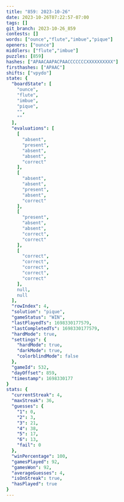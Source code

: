 ```yaml
---
title: "859: 2023-10-26"
date: 2023-10-26T07:22:57-07:00
tags: []
git_branch: 2023-10-26_859
contests: []
words: ["ounce","flute","imbue","pique"]
openers: ["ounce"]
middlers: ["flute","imbue"]
puzzles: [859]
hashes: ["APAACAAPACPAACCCCCCCXXXXXXXXXX"]
firsthashes: ["APAAC"]
shifts: ["vpydo"]
state: {
  "boardState": [
    "ounce",
    "flute",
    "imbue",
    "pique",
    "",
    ""
  ],
  "evaluations": [
    [
      "absent",
      "present",
      "absent",
      "absent",
      "correct"
    ],
    [
      "absent",
      "absent",
      "present",
      "absent",
      "correct"
    ],
    [
      "present",
      "absent",
      "absent",
      "correct",
      "correct"
    ],
    [
      "correct",
      "correct",
      "correct",
      "correct",
      "correct"
    ],
    null,
    null
  ],
  "rowIndex": 4,
  "solution": "pique",
  "gameStatus": "WIN",
  "lastPlayedTs": 1698330177579,
  "lastCompletedTs": 1698330177579,
  "hardMode": true,
  "settings": {
    "hardMode": true,
    "darkMode": true,
    "colorblindMode": false
  },
  "gameId": 532,
  "dayOffset": 859,
  "timestamp": 1698330177
}
stats: {
  "currentStreak": 4,
  "maxStreak": 36,
  "guesses": {
    "1": 0,
    "2": 3,
    "3": 21,
    "4": 38,
    "5": 17,
    "6": 13,
    "fail": 0
  },
  "winPercentage": 100,
  "gamesPlayed": 92,
  "gamesWon": 92,
  "averageGuesses": 4,
  "isOnStreak": true,
  "hasPlayed": true
}
---
```

<!-- more -->
